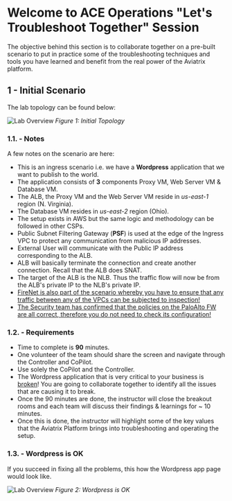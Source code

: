 # Welcome to ACE Operations "Let's Troubleshoot Together" Session

The objective behind this section is to collaborate together on a pre-built scenario to put in practice some of the troubleshooting techniques and tools you have learned and benefit from the real power of the Aviatrix platform.

## 1 - Initial Scenario
The lab topology can be found below:

![Lab Overview](images/Topology.png)
_Figure 1: Initial Topology_

### 1.1. - Notes
A few notes on the scenario are here:

* This is an ingress scenario i.e. we have a **Wordpress** application that we want to publish to the world.
* The application consists of **3** components Proxy VM, Web Server VM & Database VM.
* The ALB, the Proxy VM and the Web Server VM reside in *us-east-1* region (N. Virginia).
* The Database VM resides in *us-east-2* region (Ohio).
* The setup exists in AWS but the same logic and methodology can be followed in other CSPs.
* Public Subnet Filtering Gateway (**PSF**) is used at the edge of the Ingress VPC to protect any communication from malicious IP addresses.
* External User will communicate with the Public IP address corresponding to the ALB.
* ALB will basically terminate the connection and create another connection. Recall that the ALB does SNAT.
* The target of the ALB is the NLB. Thus the traffic flow will now be from the ALB's private IP to the NLB's private IP.
* <ins>FireNet is also part of the scenario whereby you have to ensure that any traffic between any of the VPCs can be subjected to inspection!</ins>
* <ins>The Security team has confirmed that the policies on the PaloAlto FW are all correct, therefore you do not need to check its configuration!</ins>

### 1.2. - Requirements

* Time to complete is **90** minutes.
* One volunteer of the team should share the screen and navigate through the Controller and CoPilot.
* Use solely the CoPilot and the Controller. 
* The Wordpress application that is very critical to your business is <ins>broken</ins>! You are going to collaborate together to identify all the issues that are causing it to break.
* Once the 90 minutes are done, the instructor will close the breakout rooms and each team will discuss their findings & learnings for ~ 10 minutes.
* Once this is done, the instructor will highlight some of the key values that the Aviatrix Platform brings into troubleshooting and operating the setup.

### 1.3. - Wordpress is OK

If you succeed in fixing all the problems, this how the Wordpress app page would look like.

![Lab Overview](images/final-wordpress.png)
_Figure 2: Wordpress is OK_
